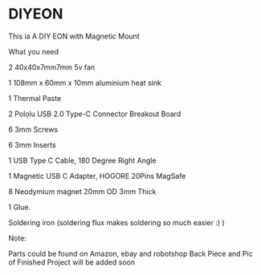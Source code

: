 # DIYEON

This ia A DIY EON with Magnetic Mount

What you need

2     40x40x7mm7mm 5v fan

1     108mm x 60mm x 10mm aluminium heat sink

1     Thermal Paste

2     Pololu USB 2.0 Type-C Connector Breakout Board

6     3mm Screws

6     3mm Inserts

1     USB Type C Cable, 180 Degree Right Angle

1     Magnetic USB C Adapter, HOGORE 20Pins MagSafe

8    Neodymium magnet 20mm OD 3mm Thick

1    Glue.

Soldering iron (soldering flux makes soldering so much easier :) )

Note:

Parts could be found on Amazon, ebay and robotshop
Back Piece and Pic of Finished Project will be added soon
